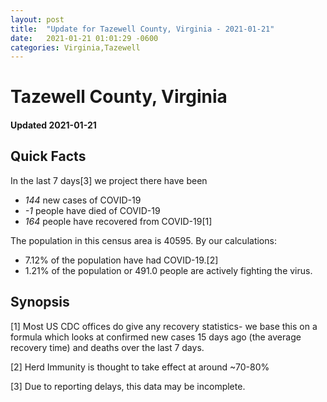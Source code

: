 ```yaml
---
layout: post
title:  "Update for Tazewell County, Virginia - 2021-01-21"
date:   2021-01-21 01:01:29 -0600
categories: Virginia,Tazewell
---
```


# Tazewell County, Virginia
#### Updated 2021-01-21

## Quick Facts

In the last 7 days[3] we project there have been
- *144* new cases of COVID-19
- *-1* people have died of COVID-19
- *164* people have recovered from COVID-19[1]

The population in this census area is 40595. By our calculations:
- 7.12% of the population have had COVID-19.[2]
- 1.21% of the population or 491.0 people are actively fighting the virus.

## Synopsis




[1] Most US CDC offices do give any recovery statistics- we base this on a formula which looks at confirmed new cases
15 days ago (the average recovery time) and deaths over the last 7 days.

[2] Herd Immunity is thought to take effect at around ~70-80%

[3] Due to reporting delays, this data may be incomplete.
 
    